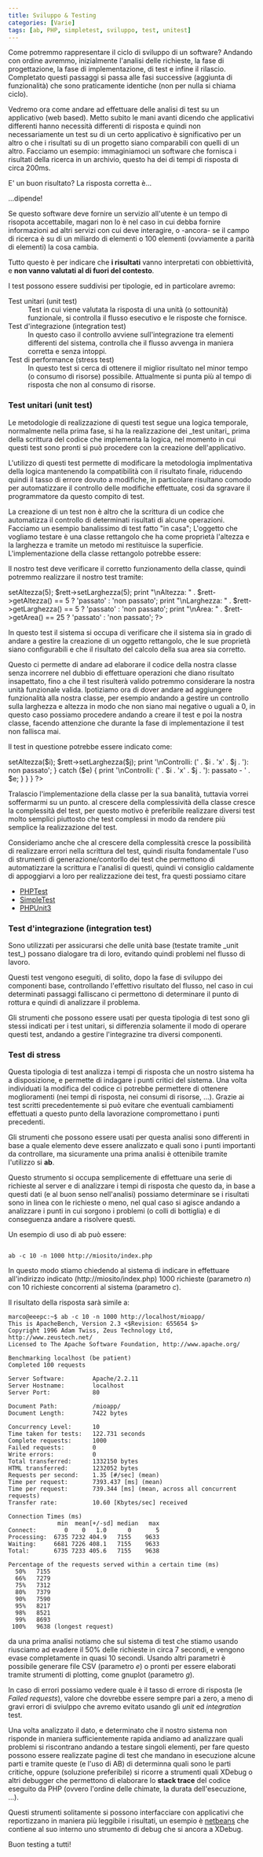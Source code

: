 ```yaml
---
title: Sviluppo & Testing 
categories: [Varie]
tags: [ab, PHP, simpletest, sviluppo, test, unitest]
---
```

Come potremmo rappresentare il ciclo di sviluppo di un software? Andando con ordine avremmo, inizialmente l'analisi delle richieste, la fase di progettazione, la fase di implementazione, di test e infine il rilascio. Completato questi passaggi si passa alle fasi successive (aggiunta di funzionalità) che sono praticamente identiche (non per nulla si chiama ciclo).

Vedremo ora come andare ad effettuare delle analisi di test su un applicativo (web based). Metto subito le mani avanti dicendo che applicativi differenti hanno necessità differenti di risposta e quindi non necessariamente un test su di un certo applicativo è significativo per un altro o che i risultati su di un progetto siano comparabili con quelli di un altro. Facciamo un esempio: immaginiamoci un software che fornisca i risultati della ricerca in un archivio, questo ha dei di tempi di risposta di circa 200ms.

E' un buon risultato? La risposta corretta è...
<!--break-->
...dipende!

Se questo software deve fornire un servizio all'utente è un tempo di risopota accettabile, magari non lo è nel caso in cui debba fornire informazioni ad altri servizi con cui deve interagire, o -ancora- se il campo di ricerca è su di un miliardo di elementi o 100 elementi (ovviamente a parità di elementi) la cosa cambia.

Tutto questo è per indicare che **i risultati** vanno interpretati con obbiettività, e **non vanno valutati al di fuori del contesto**.

I test possono essere suddivisi per tipologie, ed in particolare avremo:
<dl>
  <dt>Test unitari (unit test)</dt><dd>Test in cui viene valutata la risposta di una unità (o sottounità) funzionale, si controlla il flusso esecutivo e le risposte che fornisce.</dd>
  <dt>Test d'integrazione (integration test)</dt><dd>In questo caso il controllo avviene sull'integrazione tra elementi differenti del sistema, controlla che il flusso avvenga in maniera corretta e senza intoppi.</dd>
  <dt>Test di performance (stress test)</dt><dd>In questo test si cerca di ottenere il miglior risultato nel minor tempo (o consumo di risorse) possibile. Attualmente si punta più al tempo di risposta che non al consumo di risorse. </dd>
</dl>

<h3>Test unitari (unit test)</h3>
Le metodologie di realizzazione di questi test segue una logica temporale, normalmente nella prima fase, si ha la realizzazione dei _test unitari_ prima della scrittura del codice che implementa la logica, nel momento in cui questi test sono pronti si può procedere con la creazione dell'applicativo.

L'utilizzo di questi test permette di modificare la metodologia implmentativa della logica mantenendo la compatibilità con il risultato finale, riducendo quindi il tasso di errore dovuto a modifiche, in particolare risultano comodo per automatizzare il controllo delle modifiche effettuate, così da sgravare il programmatore da questo compito di test.

La creazione di un test non è altro che la scrittura di un codice che automatizza il controllo di determinati risultati di alcune operazioni. Facciamo un esempio banalissimo di test fatto "in casa"; L'oggetto che vogliamo testare è una classe rettangolo che ha come proprietà l'altezza e la larghezza e tramite un metodo mi restituisce la superficie. L'implementazione della classe rettangolo potrebbe essere:
<?php
class rettangolo() {
  private $altezza;
  private $larghezza;
  
  function getAltezza() {
    return $altezza;
  }
  function setAltezza($size) {
    $altezza = $size;
  }
  function getLarghezza() {
    return $larghezza;
  }
  function setLarghezza($size) {
    $larghezza = $size;
  }
  function getArea() {
    return $larghezza * $altezza;
  }
}
?>

Il nostro test deve verificare il corretto funzionamento della classe, quindi potremmo realizzare il nostro test tramite:
<?php
$rett = new rettangolo();
$rett->setAltezza(5);
$rett->setLarghezza(5);
print "\nAltezza:   " . $rett->getAltezza() == 5 ? 'passato' : 'non passato';
print "\nLarghezza: " . $rett->getLarghezza() == 5 ? 'passato' : 'non passato';
print "\nArea:      " . $rett->getArea() == 25 ? 'passato' : 'non passato';
?>

In questo test il sistema si occupa di verificare che il sistema sia in grado di andare a gestire la creazione di un oggetto rettangolo, che le sue proprietà siano configurabili e che il risultato del calcolo della sua area sia corretto.

Questo ci permette di andare ad elaborare il codice della nostra classe senza incorrere nel dubbio di effettuare operazioni che diano risultato insapettato, fino a che il test risulterà valido potremmo considerare la nostra unità funzionale valida. Ipotiziamo ora di dover andare ad aggiungere funzionalità alla nostra classe, per esempio andando a gestire un controllo sulla larghezza e altezza in modo che non siano mai negative o uguali a 0, in questo caso possiamo procedere andando a creare il test e poi la nostra classe, facendo attenzione che durante la fase di implementazione il test non fallisca mai.

Il test in questione potrebbe essere indicato come:
<?php
$rett = new rettangolo();

for($i = -4; $i < 13; $i += 4) {
  for($j = -4; $jj < 13; $j += 4) {
    if($i <= 0 || $j <= 0) {
      try {
        $rett->setAltezza($i);
        $rett->setLarghezza($j);
        print '\nControlli: (' . $i . 'x' . $j . '): non passato';
      } catch ($e) {
        print '\nControlli: (' . $i . 'x' . $j . '): passato - ' . $e;
      }
  }
}
?>
Tralascio l'implementazione della classe per la sua banalità, tuttavia vorrei soffermarmi su un punto. al crescere della complessività della classe cresce la complessità del test, per questo motivo è preferibile realizzare diversi test molto semplici piuttosto che test complessi in modo da rendere più semplice la realizzazione del test.

Consideriamo anche che al crescere della complessità cresce la possibilità di realizzare errori nella scrittura del test, quindi risulta fondamentale l'uso di strumenti di generazione/contorllo dei test che permettono di automatizzare la scrittura e l'analisi di questi, quindi vi consiglio caldamente di appoggiarvi a loro per realizzazione dei test, fra questi possiamo citare

   * <a href="http://sourceforge.net/projects/phptest/">PHPTest</a>
   * <a href="http://www.simpletest.org/">SimpleTest</a>
   * <a href="http://www.phpunit.de/">PHPUnit3</a>


<h3>Test d'integrazione (integration test)</h3>
Sono utilizzati per assicurarsi che delle unità base (testate tramite _unit test_) possano dialogare tra di loro, evitando quindi problemi nel flusso di lavoro.

Questi test vengono eseguiti, di solito, dopo la fase di sviluppo dei componenti base, controllando l'effettivo risultato del flusso, nel caso in cui determinati passaggi falliscano ci permettono di determinare il punto di rottura e quindi di analizzare il problema.

Gli strumenti che possono essere usati per questa tipologia di test sono gli stessi indicati per i test unitari, si differenzia solamente il modo di operare questi test, andando a gestire l'integrazine tra diversi componenti.

<h3>Test di stress</h3>
Questa tipologia di test analizza i tempi di risposta che un nostro sistema ha a disposizione, e permette di indagare i punti critici del sistema. Una volta individuati la modifica del codice ci potrebbe permettere di ottenere moglioramenti (nei tempi di risposta, nei consumi di risorse, ...). Grazie ai test scritti precedentemente si può evitare che eventuali cambiamenti effettuati a questo punto della lavorazione compromettano i punti precedenti.

Gli strumenti che possono essere usati per questa analisi sono differenti in base a quale elemento deve essere analizzato e quali sono i punti importanti da controllare, ma sicuramente una prima analisi è ottenibile tramite l'utilizzo si **ab**.

Questo strumento si occupa semplicemente di effettuare una serie di richieste al server e di analizzare i tempi di risposta che questo da, in base a questi dati (e al buon senso nell'analisi) possiamo determinare se i risultati sono in linea con le richieste o meno, nel qual caso si agisce andando a analizzare i punti in cui sorgono i problemi (o colli di bottiglia) e di conseguenza andare a risolvere questi.

Un esempio di uso di ab può essere:
~~~language-php

ab -c 10 -n 1000 http://miosito/index.php
~~~

In questo modo stiamo chiedendo al sistema di indicare in effettuare all'indirizzo indicato (http://miosito/index.php) 1000 richieste (parametro _n_) con 10 richieste concorrenti al sistema (parametro _c_).

Il risultato della risposta sarà simile a:
~~~language-php
marco@eeepc:~$ ab -c 10 -n 1000 http://localhost/mioapp/
This is ApacheBench, Version 2.3 <$Revision: 655654 $>
Copyright 1996 Adam Twiss, Zeus Technology Ltd, http://www.zeustech.net/
Licensed to The Apache Software Foundation, http://www.apache.org/

Benchmarking localhost (be patient)
Completed 100 requests

Server Software:        Apache/2.2.11
Server Hostname:        localhost
Server Port:            80

Document Path:          /mioapp/
Document Length:        7422 bytes

Concurrency Level:      10
Time taken for tests:   122.731 seconds
Complete requests:      1000
Failed requests:        0
Write errors:           0
Total transferred:      1332150 bytes
HTML transferred:       1232052 bytes
Requests per second:    1.35 [#/sec] (mean)
Time per request:       7393.437 [ms] (mean)
Time per request:       739.344 [ms] (mean, across all concurrent requests)
Transfer rate:          10.60 [Kbytes/sec] received

Connection Times (ms)
              min  mean[+/-sd] median   max
Connect:        0    0   1.0      0       5
Processing:  6735 7232 404.9   7155    9633
Waiting:     6681 7226 408.1   7155    9633
Total:       6735 7233 405.6   7155    9638

Percentage of the requests served within a certain time (ms)
  50%   7155
  66%   7279
  75%   7312
  80%   7379
  90%   7590
  95%   8217
  98%   8521
  99%   8693
 100%   9638 (longest request)

~~~

da una prima analisi notiamo che sul sistema di test che stiamo usando riusciamo ad evadere il 50% delle richieste in circa 7 secondi, e vengono evase completamente in quasi 10 secondi. Usando altri parametri è possibile generare file CSV (parametro _e_) o pronti per essere elaborati tramite strumenti di plotting, come gnuplot (parametro _g_).

In caso di errori possiamo vedere quale è il tasso di errore di risposta (le _Failed requests_), valore che dovrebbe essere sempre pari a zero, a meno di gravi errori di sviulppo che avremo evitato usando gli _unit_ ed _integration_ test.

Una volta analizzato il dato, e determinato che il nostro sistema non risponde in maniera sufficientemente rapida andiamo ad analizzare quali problemi si riscontrano andando a testare singoli elementi, per fare questo possono essere realizzate pagine di test che mandano in esecuzione alcune parti e tramite queste (e l'uso di AB) di determinna quali sono le parti critiche, oppure (soluzione preferibile) si ricorre a strumenti quali XDebug o altri debugger che permettono di elaborare lo **stack trace** del codice eseguito da PHP (ovvero l'ordine delle chimate, la durata dell'esecuzione, ...).

Questi strumenti solitamente si possono interfacciare con applicativi che reportizzano in maniera più leggibile i risultati, un esempio è <a href="http://www.netbeans.org">netbeans</a> che contiene al suo interno uno strumento di debug che si ancora a XDebug.

Buon testing a tutti!